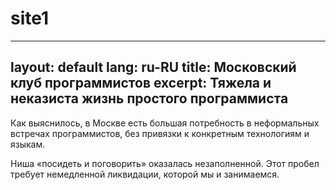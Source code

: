 # site1
---
layout: default
lang: ru-RU
title: Московский клуб программистов
excerpt: Тяжела и неказиста жизнь простого программиста
---

Как выяснилось, в Москве есть большая потребность в неформальных встречах программистов,
без привязки к конкретным технологиям и языкам.

Ниша «посидеть и поговорить» оказалась незаполненной.
Этот пробел требует немедленной ликвидации, которой мы и занимаемся.
